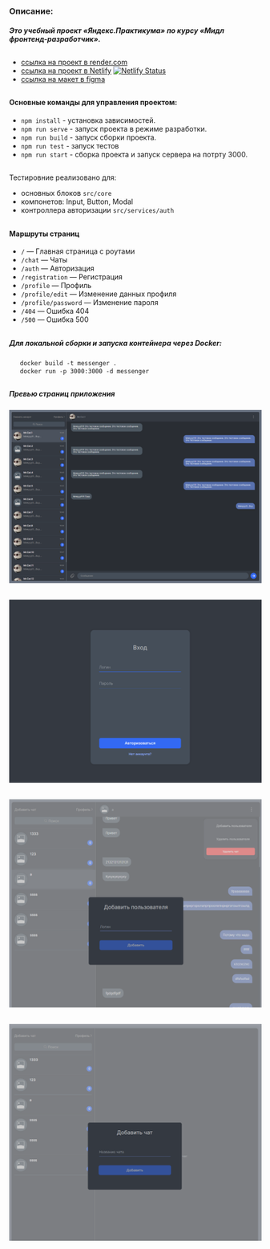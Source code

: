 ### Описание:
##### Это учебный проект «Яндекс.Практикума» по курсу «Мидл фронтенд-разработчик».
##
-   [ссылка на проект в render.com](https://messenger-praktikum-yandex.onrender.com/)
-   [ссылка на проект в Netlify](https://endearing-boba-eb1973.netlify.app/) [![Netlify Status](https://api.netlify.com/api/v1/badges/b15a2583-ed5f-45c9-ba42-a9a82d39f41d/deploy-status)](https://app.netlify.com/sites/endearing-boba-eb1973/deploys)
-   [ссылка на макет в figma](https://www.figma.com/file/5EXKBt4MSSpbgsNjwKQVg7/messenger-ya-praktikum-course?node-id=0%3A1&t=x4gbiYken5G2nTRf-1)
##
#### Основные команды для управления проектом:

-   `npm install` - установка зависимостей.
-   `npm run serve` - запуск проекта в режиме разработки.
-   `npm run build` - запуск сборки проекта.
-   `npm run test` - запуск тестов
-   `npm run start` - сборка проекта и запуск сервера на потрту 3000.
##
Тестировние реализовано для:
- основных блоков `src/core`
- компонетов: Input, Button, Modal
- контроллера авторизации `src/services/auth`
##
#### Маршруты страниц
-   `/` — Главная страница с роутами
-   `/chat` — Чаты
-   `/auth` — Авторизация
-   `/registration` — Регистрация
-   `/profile` — Профиль
-   `/profile/edit` — Изменение данных профиля
-   `/profile/password` — Изменение пароля
-   `/404` — Ошибка 404
-   `/500` — Ошибка 500
##
##### Для локальной сборки и запуска контейнера через Docker:
```
   docker build -t messenger .
   docker run -p 3000:3000 -d messenger
```
##
##### Превью страниц приложения
![plot](src/asserts/ui/messanger.png 'Chat-page')
##
![Alt text](src/asserts/ui/messanger2.png 'auth-page')
##
![Alt text](src/asserts/ui/messanger3.png 'add user')
##
![Alt text](src/asserts/ui/messanger4.png 'add chat')
